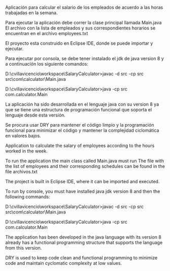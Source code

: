 Aplicación para calcular el salario de los empleados de acuerdo a las horas trabajadas en la semana.

Para ejecutar la aplicación debe correr la clase principal llamada Main.java
El archivo con la lista de empleados y sus correspondientes horarios se encuentran en el archivo employees.txt

El proyecto esta construido en Eclipse IDE, donde se puede importar y ejecutar.

Para ejecutar por consola, se debe tener instalado el jdk de java version 8 y a continuación los siguiente comandos:

D:\cvillavicencio\workspace\SalaryCalculator>javac -d src -cp src src\com\calculator\Main.java

D:\cvillavicencio\workspace\SalaryCalculator>java -cp src com.calculator.Main

La aplicación ha sido desarrollada en el lenguaje java con su version 8 ya que se tiene una estructura de programación funcional que soporta el lenguaje desde esta versión.

Se procura usar DRY para mantener el código limpio y la programación funcional para minimizar el código y mantener la complejidad ciclomática en valores bajos.



Application to calculate the salary of employees according to the hours worked in the week.

To run the application the main class called Main.java must run
The file with the list of employees and their corresponding schedules can be found in the file archivos.txt

The project is built in Eclipse IDE, where it can be imported and executed.

To run by console, you must have installed java jdk version 8 and then the following commands:

D:\cvillavicencio\workspace\SalaryCalculator>javac -d src -cp src src\com\calculator\Main.java

D:\cvillavicencio\workspace\SalaryCalculator>java -cp src com.calculator.Main

The application has been developed in the java language with its version 8 already has a functional programming structure that supports the language from this version.

DRY is used to keep code clean and functional programming to minimize code and maintain cyclomatic complexity at low values.